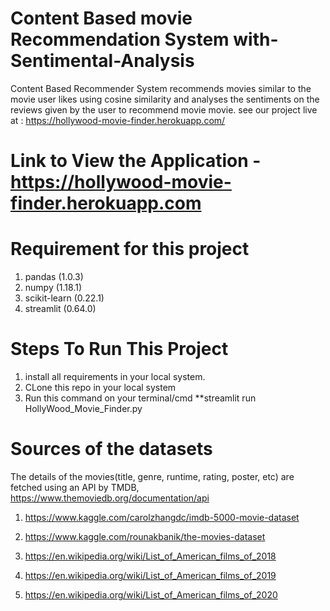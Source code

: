 # Content Based movie Recommendation System with-Sentimental-Analysis
Content Based Recommender System recommends movies similar to the movie user likes using cosine similarity and analyses the sentiments on the reviews given by the user to recommend movie movie.
see our project live at : https://hollywood-movie-finder.herokuapp.com/

# Link to View the Application - https://hollywood-movie-finder.herokuapp.com
# Requirement for this project
1. pandas (1.0.3)
2. numpy (1.18.1)  
3. scikit-learn (0.22.1)
4. streamlit (0.64.0)

# Steps To Run This Project
1. install all requirements in your local system.
2. CLone this repo in your local system
3. Run this command on your terminal/cmd  **streamlit run HollyWood_Movie_Finder.py


# Sources of the datasets
The details of the movies(title, genre, runtime, rating, poster, etc) are fetched using an API by TMDB, https://www.themoviedb.org/documentation/api

1. https://www.kaggle.com/carolzhangdc/imdb-5000-movie-dataset

2. https://www.kaggle.com/rounakbanik/the-movies-dataset

3. https://en.wikipedia.org/wiki/List_of_American_films_of_2018

4. https://en.wikipedia.org/wiki/List_of_American_films_of_2019

5. https://en.wikipedia.org/wiki/List_of_American_films_of_2020
